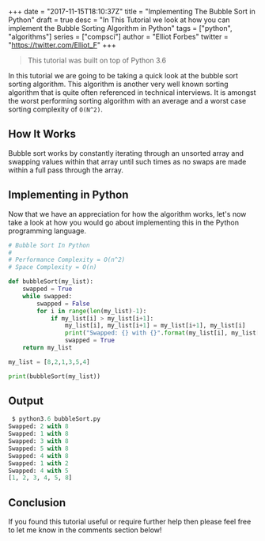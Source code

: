 +++
date = "2017-11-15T18:10:37Z"
title = "Implementing The Bubble Sort in Python"
draft = true
desc = "In This Tutorial we look at how you can implement the Bubble Sorting Algorithm in Python"
tags = ["python", "algorithms"]
series = ["compsci"]
author = "Elliot Forbes"
twitter = "https://twitter.com/Elliot_F"
+++

> This tutorial was built on top of Python 3.6

In this tutorial we are going to be taking a quick look at the bubble sort sorting algorithm. This algorithm is another very well known sorting algorithm that is quite often referenced in technical interviews. It is amongst the worst performing sorting algorithm with an average and a worst case sorting complexity of `O(N^2)`.

## How It Works

Bubble sort works by constantly iterating through an unsorted array and swapping values within that array until such times as no swaps are made within a full pass through the array.

## Implementing in Python

Now that we have an appreciation for how the algorithm works, let's now take a look at how you would go about implementing this in the Python programming language.

~~~py
# Bubble Sort In Python
# 
# Performance Complexity = O(n^2)
# Space Complexity = O(n)

def bubbleSort(my_list):
    swapped = True
    while swapped:
        swapped = False
        for i in range(len(my_list)-1):
            if my_list[i] > my_list[i+1]:
                my_list[i], my_list[i+1] = my_list[i+1], my_list[i]
                print("Swapped: {} with {}".format(my_list[i], my_list[i+1]))
                swapped = True
    return my_list

my_list = [8,2,1,3,5,4]

print(bubbleSort(my_list))
~~~

## Output

~~~py
 $ python3.6 bubbleSort.py
Swapped: 2 with 8
Swapped: 1 with 8
Swapped: 3 with 8
Swapped: 5 with 8
Swapped: 4 with 8
Swapped: 1 with 2
Swapped: 4 with 5
[1, 2, 3, 4, 5, 8]
~~~

## Conclusion

If you found this tutorial useful or require further help then please feel free to let me know in the comments section below!